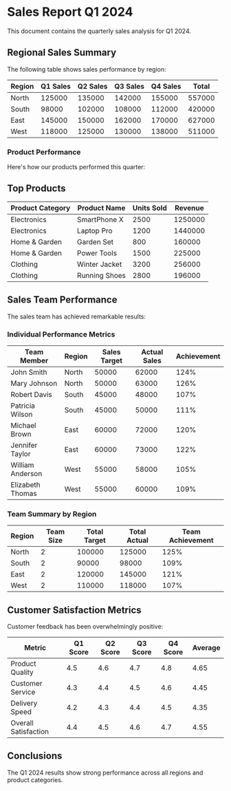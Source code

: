 <!--
Licensed to the Apache Software Foundation (ASF) under one or more
contributor license agreements.  See the NOTICE file distributed with
this work for additional information regarding copyright ownership.
The ASF licenses this file to you under the Apache License, Version 2.0
(the "License"); you may not use this file except in compliance with
the License.  You may obtain a copy of the License at

http://www.apache.org/licenses/LICENSE-2.0

Unless required by applicable law or agreed to in writing, software
distributed under the License is distributed on an "AS IS" BASIS,
WITHOUT WARRANTIES OR CONDITIONS OF ANY KIND, either express or implied.
See the License for the specific language governing permissions and
limitations under the License.
-->

# Sales Report Q1 2024

This document contains the quarterly sales analysis for Q1 2024.

## Regional Sales Summary

The following table shows sales performance by region:

| Region | Q1 Sales | Q2 Sales | Q3 Sales | Q4 Sales | Total |
|--------|----------|----------|----------|----------|-------|
| North  | 125000   | 135000   | 142000   | 155000   | 557000 |
| South  | 98000    | 102000   | 108000   | 112000   | 420000 |
| East   | 145000   | 150000   | 162000   | 170000   | 627000 |
| West   | 118000   | 125000   | 130000   | 138000   | 511000 |

### Product Performance

Here's how our products performed this quarter:

## Top Products

| Product Category | Product Name | Units Sold | Revenue |
|-----------------|--------------|------------|---------|
| Electronics | SmartPhone X | 2500 | 1250000 |
| Electronics | Laptop Pro | 1200 | 1440000 |
| Home & Garden | Garden Set | 800 | 160000 |
| Home & Garden | Power Tools | 1500 | 225000 |
| Clothing | Winter Jacket | 3200 | 256000 |
| Clothing | Running Shoes | 2800 | 196000 |

## Sales Team Performance

The sales team has achieved remarkable results:

### Individual Performance Metrics

|       Team Member       |  Region  | Sales Target | Actual Sales | Achievement |
|------------------------|----------|--------------|--------------|-------------|
| John Smith             | North    | 50000        | 62000        | 124%        |
| Mary Johnson           | North    | 50000        | 63000        | 126%        |
| Robert Davis           | South    | 45000        | 48000        | 107%        |
| Patricia Wilson        | South    | 45000        | 50000        | 111%        |
| Michael Brown          | East     | 60000        | 72000        | 120%        |
| Jennifer Taylor        | East     | 60000        | 73000        | 122%        |
| William Anderson       | West     | 55000        | 58000        | 105%        |
| Elizabeth Thomas       | West     | 55000        | 60000        | 109%        |

### Team Summary by Region

| Region | Team Size | Total Target | Total Actual | Team Achievement |
|--------|-----------|--------------|--------------|------------------|
| North  | 2         | 100000       | 125000       | 125%            |
| South  | 2         | 90000        | 98000        | 109%            |
| East   | 2         | 120000       | 145000       | 121%            |
| West   | 2         | 110000       | 118000       | 107%            |

## Customer Satisfaction Metrics

Customer feedback has been overwhelmingly positive:

| Metric | Q1 Score | Q2 Score | Q3 Score | Q4 Score | Average |
|--------|----------|----------|----------|----------|---------|
| Product Quality | 4.5 | 4.6 | 4.7 | 4.8 | 4.65 |
| Customer Service | 4.3 | 4.4 | 4.5 | 4.6 | 4.45 |
| Delivery Speed | 4.2 | 4.3 | 4.4 | 4.5 | 4.35 |
| Overall Satisfaction | 4.4 | 4.5 | 4.6 | 4.7 | 4.55 |

## Conclusions

The Q1 2024 results show strong performance across all regions and product categories.
